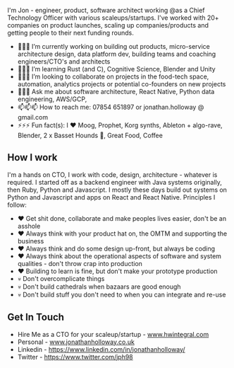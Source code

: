 I'm Jon - engineer, product, software architect working @as a Chief Technology Officer with various scaleups/startups.  I've worked with 20+ companies on product launches, scaling up companies/products and getting people to their next funding rounds.

- 🔭🔭🔭 I’m currently working on building out products, micro-service architecture design, data platform dev, building teams and coaching engineers/CTO's and architects
- 🌱🌱🌱 I’m learning Rust (and C), Cognitive Science, Blender and Unity
- 👯👯👯 I’m looking to collaborate on projects in the food-tech space, automation, analytics projects or potential co-founders on new projects
- 💬💬💬 Ask me about software architecture, React Native, Python data engineering, AWS/GCP, 
- 📫📫📫 How to reach me: 07854 651897 or jonathan.holloway @ gmail.com
- ⚡⚡⚡ Fun fact(s): I ❤️ Moog, Prophet, Korg synths, Ableton + algo-rave, Blender, 2 x Basset Hounds 🐶, Great Food, Coffee

## How I work

I'm a hands on CTO, I work with code, design, architecture - whatever is required.  I started off as a backend engineer with Java systems originally, then Ruby, Python and Javascript.  I mostly these days build out systems on Python and Javascript and apps on React and React Native.  Principles I follow:

- ❤️ Get shit done, collaborate and make peoples lives easier, don't be an asshole
- ❤️ Always think with your product hat on, the OMTM and supporting the business
- ❤️ Always think and do some design up-front, but always be coding
- ❤️ Always think about the operational aspects of software and system qualities - don't throw crap into production
- ❤️ Building to learn is fine, but don't make your prototype production
- 💀 Don't overcomplicate things
- 💀 Don't build cathedrals when bazaars are good enough
- 💀 Don't build stuff you don't need to when you can integrate and re-use

## Get In Touch

* Hire Me as a CTO for your scaleup/startup - www.hwintegral.com
* Personal - www.jonathanholloway.co.uk
* Linkedin - https://www.linkedin.com/in/jonathanholloway/
* Twitter - https://www.twitter.com/jph98
